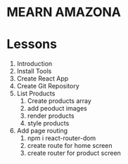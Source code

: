 # MEARN AMAZONA

# Lessons

1. Introduction
2. Install Tools
3. Create React App
4. Create Git Repository
5. List Products
   1. Create products array
   2. add peoduct images
   3. render products
   4. style products
6. Add page routing
   1. npm i react-router-dom
   2. create route for home screen
   3. create router for product screen